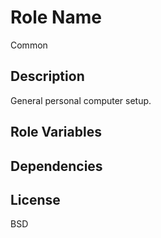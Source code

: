 Role Name
=========

Common

Description
------------

General personal computer setup.

Role Variables
--------------



Dependencies
------------


License
-------

BSD
